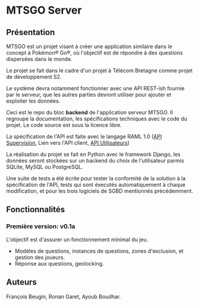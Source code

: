 # MTSGO Server

## Présentation

MTSGO est un projet visant à créer une application similaire dans le concept à Pokémon® Go®, où l'objectif est de répondre à des questions dispersées dans le monde.

Le projet se fait dans le cadre d'un projet à Télécom Bretagne comme projet de développement S2.

Le système devra notamment fonctionner avec une API REST-ish fournie par le serveur, que les autres parties devront utiliser pour ajouter et exploiter les données.

Ceci est le repo du bloc __backend__ de l'application serveur MTSGO. Il regroupe la documentation, les spécifications techniques avec le code du projet. Le code source est sous la licence libre.

La spécification de l'API est faite avec le langage RAML 1.0 ([API Supervision](./api_super), Lien vers l'API client, [API Utilisateurs](./api))

La réalisation du projet se fait en Python avec le framework Django, les données seront stockées sur un backend du choix de l'utilisateur parmis SQLite, MySQL ou PostgreSQL.

Une suite de tests a été écrite pour tester la conformité de la solution à la spécification de l'API, tests qui sont éxecutés automatiquement à chaque modification, et pour les trois logiciels de SGBD mentionnés précédemment.

## Fonctionnalités

### Première version: v0.1a

L'objectif est d'assurer un fonctionnement minimal du jeu. 
- Modèles de questions, instances de questions, zones d'exclusion, et gestion des joueurs.
- Réponse aux questions, geolocking.


## Auteurs

François Beugin, Ronan Garet, Ayoub Boudhar.
